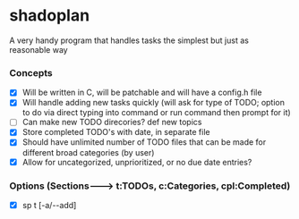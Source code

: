 # shadoplan
A very handy program that handles tasks the simplest but just as reasonable way

### Concepts
* [X] Will be written in C, will be patchable and will have a config.h file
* [X] Will handle adding new tasks quickly (will ask for type of TODO; option to do via direct typing into command or run command then prompt for it)
* [ ] Can make new TODO direcories? def new topics
* [X] Store completed TODO's with date, in separate file
* [X] Should have unlimited number of TODO files that can be made for different broad categories (by user)
* [X] Allow for uncategorized, unprioritized, or no due date entries?

### Options (Sections---> t:TODOs, c:Categories, cpl:Completed)
* [X] sp t [-a/--add] <Title> <Description> <Date> <Priority> <Category> 
    * (Pop open menu of all categories)
    * Title
    * Description
    * Category (Parent)
* [ ] sp t [-d/--del] <Title> 
    * (Should pop open a menu of all existing TODOs with numbers? TAB COMPLETE)
    * ID
* [O] sp t [-l/--list]
    * (Will just cat out a list of all TODOs and their trees in a pretty way) 
* [ ] sp t [-s/--set] <FILE>
    * (Set TODO List to look at) 

### TODO's
* HELP MENU
    * options should be able to be manually done or interactively
